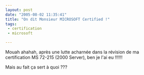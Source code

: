 ```yaml
---
layout: post
date: "2005-08-02 11:35:41"
title: "On dit Monsieur MICROSOFT Certified !"
tags:
 - certification
 - microsoft

---
```


Mouah ahahah, après une lutte acharnée dans la  révision de ma certification MS 72-215 (2000 Server), ben je l'ai eu !!!!!!

Mais au fait ça sert à quoi ???

